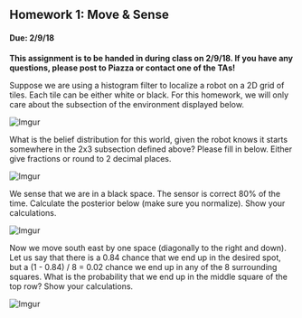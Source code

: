 ## Homework 1: Move & Sense
#### Due: 2/9/18

__This assignment is to be handed in during class on 2/9/18. If you have any questions, please post to Piazza or contact one of the TAs!__

Suppose we are using a histogram filter to localize a robot on a 2D grid of tiles. Each tile can be either white or black. For this homework, we will only care about the subsection of the environment displayed below.

![Imgur](https://i.imgur.com/GFlAb26.png)

What is the belief distribution for this world, given the robot knows it starts somewhere in the 2x3 subsection defined above? Please fill in below. Either give fractions or round to 2 decimal places.

![Imgur](https://i.imgur.com/fGWHIGg.png)

We sense that we are in a black space. The sensor is correct 80% of the time. Calculate the posterior below (make sure you normalize). Show your calculations.

![Imgur](https://i.imgur.com/fGWHIGg.png)

Now we move south east by one space (diagonally to the right and down). Let us say that there is a 0.84 chance that we end up in the desired spot, but a (1 - 0.84) / 8 = 0.02 chance we end up in any of the 8 surrounding squares. What is the probability that we end up in the middle square of the top row? Show your calculations.


![Imgur](https://i.imgur.com/fGWHIGg.png)
